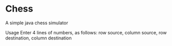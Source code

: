 # Chess
A simple java chess simulator

Usage
Enter 4 lines of numbers, as follows:
row source,
column source,
row destination,
column destination
